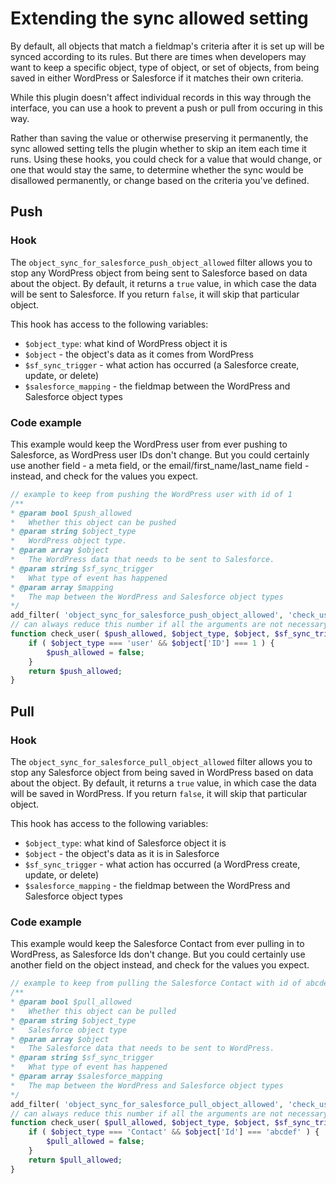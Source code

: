 # Extending the sync allowed setting

By default, all objects that match a fieldmap's criteria after it is set up will be synced according to its rules. But there are times when developers may want to keep a specific object, type of object, or set of objects, from being saved in either WordPress or Salesforce if it matches their own criteria.

While this plugin doesn't affect individual records in this way through the interface, you can use a hook to prevent a push or pull from occuring in this way.

Rather than saving the value or otherwise preserving it permanently, the sync allowed setting tells the plugin whether to skip an item each time it runs. Using these hooks, you could check for a value that would change, or one that would stay the same, to determine whether the sync would be disallowed permanently, or change based on the criteria you've defined.

## Push

### Hook

The `object_sync_for_salesforce_push_object_allowed` filter allows you to stop any WordPress object from being sent to Salesforce based on data about the object. By default, it returns a `true` value, in which case the data will be sent to Salesforce. If you return `false`, it will skip that particular object.

This hook has access to the following variables:

- `$object_type`: what kind of WordPress object it is
- `$object` - the object's data as it comes from WordPress
- `$sf_sync_trigger` - what action has occurred (a Salesforce create, update, or delete)
- `$salesforce_mapping` - the fieldmap between the WordPress and Salesforce object types

### Code example

This example would keep the WordPress user from ever pushing to Salesforce, as WordPress user IDs don't change. But you could certainly use another field - a meta field, or the email/first_name/last_name field - instead, and check for the values you expect.

```php
// example to keep from pushing the WordPress user with id of 1
/**
* @param bool $push_allowed
*   Whether this object can be pushed
* @param string $object_type
*   WordPress object type.
* @param array $object
*   The WordPress data that needs to be sent to Salesforce.
* @param string $sf_sync_trigger
*   What type of event has happened
* @param array $mapping
*   The map between the WordPress and Salesforce object types
*/
add_filter( 'object_sync_for_salesforce_push_object_allowed', 'check_user', 10, 5 );
// can always reduce this number if all the arguments are not necessary
function check_user( $push_allowed, $object_type, $object, $sf_sync_trigger, $mapping ) {
	if ( $object_type === 'user' && $object['ID'] === 1 ) {
		$push_allowed = false;
	}
	return $push_allowed;
}
```

## Pull

### Hook

The `object_sync_for_salesforce_pull_object_allowed` filter allows you to stop any Salesforce object from being saved in WordPress based on data about the object. By default, it returns a `true` value, in which case the data will be saved in WordPress. If you return `false`, it will skip that particular object.

This hook has access to the following variables:

- `$object_type`: what kind of Salesforce object it is
- `$object` - the object's data as it is in Salesforce
- `$sf_sync_trigger` - what action has occurred (a WordPress create, update, or delete)
- `$salesforce_mapping` - the fieldmap between the WordPress and Salesforce object types

### Code example

This example would keep the Salesforce Contact from ever pulling in to WordPress, as Salesforce Ids don't change. But you could certainly use another field on the object instead, and check for the values you expect.

```php
// example to keep from pulling the Salesforce Contact with id of abcdef
/**
* @param bool $pull_allowed
*   Whether this object can be pulled
* @param string $object_type
*   Salesforce object type
* @param array $object
*   The Salesforce data that needs to be sent to WordPress.
* @param string $sf_sync_trigger
*   What type of event has happened
* @param array $salesforce_mapping
*   The map between the WordPress and Salesforce object types
*/
add_filter( 'object_sync_for_salesforce_pull_object_allowed', 'check_user', 10, 5 );
// can always reduce this number if all the arguments are not necessary
function check_user( $pull_allowed, $object_type, $object, $sf_sync_trigger, $salesforce_mapping ) {
	if ( $object_type === 'Contact' && $object['Id'] === 'abcdef' ) {
		$pull_allowed = false;
	}
	return $pull_allowed;
}
```
